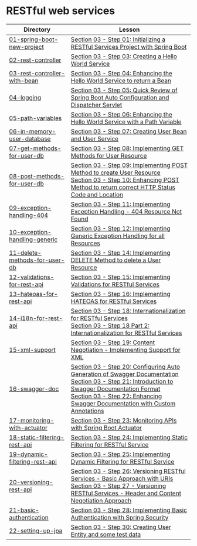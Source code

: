 # RESTful web services

| Directory                                                      | Lesson                                                                                                                                                                                          |
|----------------------------------------------------------------|-------------------------------------------------------------------------------------------------------------------------------------------------------------------------------------------------|
| [01-spring-boot-new-project](01-spring-boot-new-project)       | [Section 03 - Step 01: Initializing a RESTful Services Project with Spring Boot](https://www.udemy.com/microservices-with-spring-boot-and-spring-cloud/learn/v4/t/lecture/8005606)              |
| [02-rest-controller](02-rest-controller)                       | [Section 03 - Step 03: Creating a Hello World Service](https://www.udemy.com/microservices-with-spring-boot-and-spring-cloud/learn/v4/t/lecture/8005612)                                        |
| [03-rest-controller-with-bean](03-rest-controller-with-bean)   | [Section 03 - Step 04: Enhancing the Hello World Service to return a Bean](https://www.udemy.com/microservices-with-spring-boot-and-spring-cloud/learn/v4/t/lecture/8005614)                    |
| [04-logging](04-logging)                                       | [Section 03 - Step 05: Quick Review of Spring Boot Auto Configuration and Dispatcher Servlet](https://www.udemy.com/microservices-with-spring-boot-and-spring-cloud/learn/v4/t/lecture/8005616) |
| [05-path-variables](05-path-variables)                         | [Section 03 - Step 06: Enhancing the Hello World Service with a Path Variable](https://www.udemy.com/microservices-with-spring-boot-and-spring-cloud/learn/v4/t/lecture/8005618)                |
| [06-in-memory-user-database](06-in-memory-user-database)       | [Section 03 - Step 07: Creating User Bean and User Service](https://www.udemy.com/microservices-with-spring-boot-and-spring-cloud/learn/v4/t/lecture/8005620)                                   |
| [07-get-methods-for-user-db](07-get-methods-for-user-db)       | [Section 03 - Step 08: Implementing GET Methods for User Resource](https://www.udemy.com/microservices-with-spring-boot-and-spring-cloud/learn/v4/t/lecture/8005624)                            |
| [08-post-methods-for-user-db](08-post-methods-for-user-db)     | [Section 03 - Step 09: Implementing POST Method to create User Resource](https://www.udemy.com/microservices-with-spring-boot-and-spring-cloud/learn/v4/t/lecture/8005630)<br>[Section 03 - Step 10: Enhancing POST Method to return correct HTTP Status Code and Location](https://www.udemy.com/microservices-with-spring-boot-and-spring-cloud/learn/v4/t/lecture/8005630) |
| [09-exception-handling-404](09-exception-handling-404)         | [Section 03 - Step 11: Implementing Exception Handling - 404 Resource Not Found](https://www.udemy.com/microservices-with-spring-boot-and-spring-cloud/learn/v4/t/lecture/8005630)              |
| [10-exception-handling-generic](10-exception-handling-generic) | [Section 03 - Step 12: Implementing Generic Exception Handling for all Resources](https://www.udemy.com/microservices-with-spring-boot-and-spring-cloud/learn/v4/t/lecture/8005638)             |
| [11-delete-methods-for-user-db](11-delete-methods-for-user-db) | [Section 03 - Step 14: Implementing DELETE Method to delete a User Resource](https://www.udemy.com/microservices-with-spring-boot-and-spring-cloud/learn/v4/t/lecture/8005646)                  |
| [12-validations-for-rest-api](12-validations-for-rest-api)     | [Section 03 - Step 15: Implementing Validations for RESTful Services](https://www.udemy.com/microservices-with-spring-boot-and-spring-cloud/learn/v4/t/lecture/8005648)                         |
| [13-hateoas-for-rest-api](13-hateoas-for-rest-api)             | [Section 03 - Step 16: Implementing HATEOAS for RESTful Services](https://www.udemy.com/microservices-with-spring-boot-and-spring-cloud/learn/v4/t/lecture/8005652)                             |
| [14-i18n-for-rest-api](i18n-for-rest-api)                      | [Section 03 - Step 18: Internationalization for RESTful Services](https://www.udemy.com/microservices-with-spring-boot-and-spring-cloud/learn/v4/t/lecture/8005656)<br>[Section 03 - Step 18 Part 2: Internationalization for RESTful Services](https://www.udemy.com/microservices-with-spring-boot-and-spring-cloud/learn/v4/t/lecture/9714460) |
| [15-xml-support](15-xml-support)                               | [Section 03 - Step 19: Content Negotiation - Implementing Support for XML](https://www.udemy.com/microservices-with-spring-boot-and-spring-cloud/learn/v4/t/lecture/8005660)                    |
| [16-swagger-doc](16-swagger-doc)                               | [Section 03 - Step 20: Configuring Auto Generation of Swagger Documentation](https://www.udemy.com/microservices-with-spring-boot-and-spring-cloud/learn/v4/t/lecture/8005664)<br>[Section 03 - Step 21: Introduction to Swagger Documentation Format](https://www.udemy.com/microservices-with-spring-boot-and-spring-cloud/learn/v4/t/lecture/8005666)<br>[Section 03 - Step 22: Enhancing Swagger Documentation with Custom Annotations](https://www.udemy.com/microservices-with-spring-boot-and-spring-cloud/learn/v4/t/lecture/8005668) |
| [17-monitoring-with-actuator](17-monitoring-with-actuator)     | [Section 03 - Step 23: Monitoring APIs with Spring Boot Actuator](https://www.udemy.com/microservices-with-spring-boot-and-spring-cloud/learn/v4/t/lecture/8005670)                             |
| [18-static-filtering-rest-api](18-static-filtering-rest-api)   | [Section 03 - Step 24: Implementing Static Filtering for RESTful Service](https://www.udemy.com/microservices-with-spring-boot-and-spring-cloud/learn/v4/t/lecture/8005674)                     |
| [19-dynamic-filtering-rest-api](19-dynamic-filtering-rest-api) | [Section 03 - Step 25: Implementing Dynamic Filtering for RESTful Service](https://www.udemy.com/microservices-with-spring-boot-and-spring-cloud/learn/v4/t/lecture/8005676)                    |
| [20-versioning-rest-api](20-versioning-rest-api)               | [Section 03 - Step 26: Versioning RESTful Services - Basic Approach with URIs](https://www.udemy.com/microservices-with-spring-boot-and-spring-cloud/learn/v4/t/lecture/8005678)<br>[Section 03 - Step 27 - Versioning RESTful Services - Header and Content Negotiation Approach](https://www.udemy.com/microservices-with-spring-boot-and-spring-cloud/learn/v4/t/lecture/8005680) |
| [21-basic-authentication](21-basic-authentication)             | [Section 03 - Step 28: Implementing Basic Authentication with Spring Security](https://www.udemy.com/microservices-with-spring-boot-and-spring-cloud/learn/v4/t/lecture/8005682?start=254)      |
| [22-setting-up-jpa](22-setting-up-jpa)                         | [Section 03 - Step 30: Creating User Entity and some test data](https://www.udemy.com/microservices-with-spring-boot-and-spring-cloud/learn/v4/t/lecture/8005686)                               |
